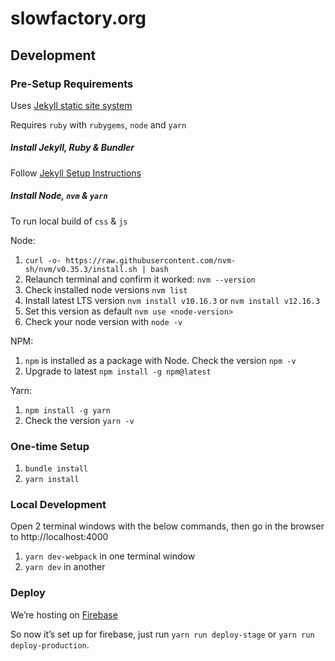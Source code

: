 # slowfactory.org

## Development

### Pre-Setup Requirements

Uses [Jekyll static site system](https://jekyllrb.com/)

Requires `ruby` with `rubygems`, `node` and `yarn`


##### Install Jekyll, Ruby & Bundler

Follow [Jekyll Setup Instructions](https://jekyllrb.com/docs/installation/macos/)



##### Install Node, `nvm` & `yarn`

To run local build of `css` & `js`

  Node:
  1. `curl -o- https://raw.githubusercontent.com/nvm-sh/nvm/v0.35.3/install.sh | bash`
  1. Relaunch terminal and confirm it worked: `nvm --version`
  1. Check installed node versions `nvm list`
  1. Install latest LTS version `nvm install v10.16.3` or `nvm install v12.16.3`
  1. Set this version as default `nvm use <node-version>`
  1. Check your node version with `node -v`

  NPM:
  1. `npm` is installed as a package with Node. Check the version `npm -v`
  1. Upgrade to latest `npm install -g npm@latest`

  Yarn:
  1. `npm install -g yarn`
  1. Check the version `yarn -v`


### One-time Setup

1. `bundle install`
1. `yarn install`


### Local Development

Open 2 terminal windows with the below commands, then go in the browser to http://localhost:4000

1. `yarn dev-webpack` in one terminal window
1. `yarn dev` in another


### Deploy

We’re hosting on [Firebase](https://console.firebase.google.com/u/0/project/slowhide-com/)

So now it’s set up for firebase, just run `yarn run deploy-stage` or `yarn run deploy-production`.
